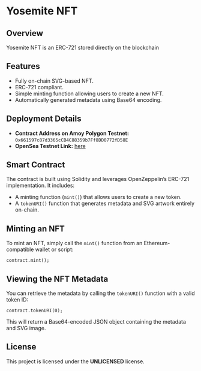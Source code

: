 # Yosemite NFT

## Overview
Yosemite NFT is an ERC-721 stored directly on the blockchain

## Features
- Fully on-chain SVG-based NFT.
- ERC-721 compliant.
- Simple minting function allowing users to create a new NFT.
- Automatically generated metadata using Base64 encoding.

## Deployment Details
- **Contract Address on Amoy Polygon Testnet:** `0x661597c87d3365cCB4C88359b7Ff8DD0772fD58E`
- **OpenSea Testnet Link:** [here](https://testnets.opensea.io/assets/amoy/0x661597c87d3365ccb4c88359b7ff8dd0772fd58e/0/)

## Smart Contract
The contract is built using Solidity and leverages OpenZeppelin’s ERC-721 implementation. It includes:
- A minting function (`mint()`) that allows users to create a new token.
- A `tokenURI()` function that generates metadata and SVG artwork entirely on-chain.

## Minting an NFT
To mint an NFT, simply call the `mint()` function from an Ethereum-compatible wallet or script:

```solidity
contract.mint();
```

## Viewing the NFT Metadata
You can retrieve the metadata by calling the `tokenURI()` function with a valid token ID:

```solidity
contract.tokenURI(0);
```

This will return a Base64-encoded JSON object containing the metadata and SVG image.

## License
This project is licensed under the **UNLICENSED** license.